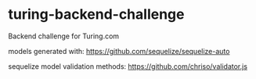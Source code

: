 # turing-backend-challenge
Backend challenge for Turing.com

models generated with: https://github.com/sequelize/sequelize-auto

sequelize model validation methods: https://github.com/chriso/validator.js
